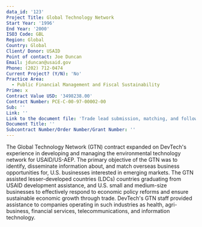 ```yaml
---
data_id: '123'
Project Title: Global Technology Network
Start Year: '1996'
End Year: '2000'
ISO3 Code: GBL
Region: Global
Country: Global
Client/ Donor: USAID
Point of contact: Joe Duncan
Email: jduncan@usaid.gov
Phone: (202) 712-0474
Current Project? (Y/N): 'No'
Practice Area:
  - Public Financial Management and Fiscal Sustainability
Prime: x
Contract Value USD: '3498238.00'
Contract Number: PCE-C-00-97-00002-00
Sub: ''
Link: ''
Link to the document file: 'Trade lead submission, matching, and follow-up instructions'
Document Title: ''
Subcontract Number/Order Number/Grant Number: ''
---
```

The Global Technology Network (GTN) contract expanded on DevTech's experience in developing and managing the environmental technology network for USAID/US-AEP. The primary objective of the GTN was to identify, disseminate information about, and match overseas business opportunities for, U.S. businesses interested in emerging markets. The GTN assisted lesser-developed countries (LDCs) countries graduating from USAID development assistance, and U.S. small and medium-size businesses to effectively respond to economic policy reforms and ensure sustainable economic growth through trade. DevTech's GTN staff provided assistance to companies operating in such industries as health, agri-business, financial services, telecommunications, and information technology.